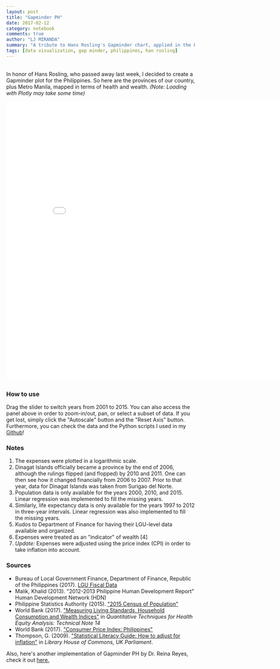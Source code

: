 ```yaml
---
layout: post
title: "Gapminder PH"
date: 2017-02-12
category: notebook
comments: true
author: "LJ MIRANDA"
summary: "A tribute to Hans Rosling's Gapminder chart, applied in the Philippine context."
tags: [data visualization, gap minder, philippines, han rosling]
---
```


<br> In honor of Hans Rosling, who passed away last week, I decided to create
a Gapminder plot for the Philippines. So here are the provinces of our
country, plus Metro Manila, mapped in terms of health and wealth. _(Note:
Loading with Plotly may take some time)_

<iframe width="850" height="750" frameborder="0" scrolling="no" src="//plot.ly/~ljvmiranda/49.embed"></iframe>

### How to use

Drag the slider to switch years from 2001 to 2015. You can also access the
panel above in order to zoom-in/out, pan, or select a subset of data. If you
get lost, simply click the "Autoscale" button and the "Reset Axis" button.
Furthermore, you can check the data and the Python scripts I used in my
[Github](https://github.com/ljvmiranda921/gapminder-ph)!

### Notes
1. The expenses were plotted in a logarithmic scale.
2. Dinagat Islands officially became a province by the end of 2006, although the rulings flipped (and flopped) by 2010 and 2011. One can then see how it changed financially from 2006 to 2007. Prior to that year, data for Dinagat Islands was taken from Surigao del Norte.
3. Population data is only available for the years 2000, 2010, and 2015. Linear regression was implemented to fill the missing years.
4. Similarly, life expectancy data is only available for the years 1997 to 2012 in three-year intervals. Linear regression was also implemented to fill the missing years.
5. Kudos to Department of Finance for having their LGU-level data available and organized.
6. Expenses were treated as an "indicator" of wealth [4]
7. _Update:_ Expenses were adjusted using the price index (CPI) in order to take inflation into account.

### Sources
- Bureau of Local Government Finance, Department of Finance, Republic of the Philippines (2017). [LGU Fiscal Data](http://blgf.gov.ph/lgu-fiscal-data/)
- Malik, Khalid (2013). "2012-2013 Philippine Human Development Report" Human Development Network (HDN)
- Philippine Statistics Authority (2015). ["2015 Census of Population"](https://psa.gov.ph/statistics/census/2015-census-of-population)
- World Bank (2017). ["Measuring Living Standards, Household Consumption and Wealth Indices"](http://siteresources.worldbank.org/INTPAH/Resources/Publications/Quantitative-Techniques/health_eq_tn04.pdf) in _Quantitative Techniques for Health Equity Analysis: Technical Note 14_ 
- World Bank (2017). ["Consumer Price Index: Philippines"](http://data.worldbank.org/indicator/FP.CPI.TOTL?locations=PH)
- Thompson, G. (2009). ["Statistical Literacy Guide: How to adjust for inflation"](http://www.parliament.uk/briefing-papers/sn04962.pdf) in *Library House of Commons, UK Parliament*.

Also, here's another implementation of Gapminder PH by Dr. Reina Reyes, check
it out [here.](https://pinayobserver.wordpress.com/2012/09/01/gapminder/)
